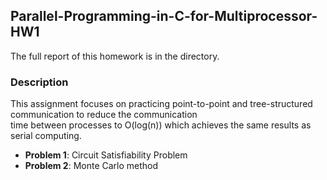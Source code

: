 ## Parallel-Programming-in-C-for-Multiprocessor-HW1

The full report of this homework is in the directory.

### **Description**
This assignment focuses on practicing point-to-point and tree-structured communication to reduce the communication <br>
time between processes to O(log(n)) which achieves the same results as serial computing.

* **Problem 1**: Circuit Satisfiability Problem
* **Problem 2**: Monte Carlo method
